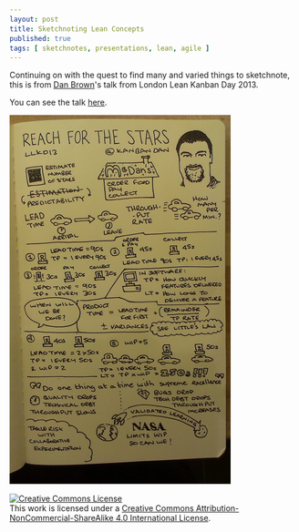 ```yaml
---
layout: post
title: Sketchnoting Lean Concepts
published: true
tags: [ sketchnotes, presentations, lean, agile ]
---
```


Continuing on with the quest to find many and varied things to sketchnote, 
this is from [Dan Brown](https://twitter.com/KanbanDan)'s talk from London 
Lean Kanban Day 2013.

You can see the talk [here](https://www.youtube.com/watch?v=JYHjt78Iceg). 

![sketchnote](/img/posts/sketchnoting-lean-concepts/sketchnoting-lean-concepts-lofi.png)

<a rel="license" href="http://creativecommons.org/licenses/by-nc-sa/4.0/">
<img alt="Creative Commons License" style="border-width:0" src="https://i.creativecommons.org/l/by-nc-sa/4.0/88x31.png" />
</a>
<br />
This work is licensed under a <a rel="license" href="http://creativecommons.org/licenses/by-nc-sa/4.0/">Creative Commons Attribution-NonCommercial-ShareAlike 4.0 International License</a>.






